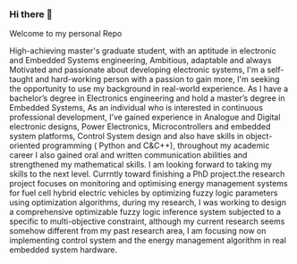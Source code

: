 ### Hi there 👋
Welcome to my personal Repo
<!--
**Sattar-mazouzi/Sattar-mazouzi** is a ✨ _special_ ✨ repository because its `README.md` (this file) appears on your GitHub profile.

Here are some ideas to get you started:

- 🔭 I’m currently working on ...
- 🌱 I’m currently learning ...
- 👯 I’m looking to collaborate on ...
- 🤔 I’m looking for help with ...
- 💬 Ask me about ...
- 📫 How to reach me: ...
- 😄 Pronouns: ...
- ⚡ Fun fact: ...--> 

High-achieving master's graduate student, with an aptitude in electronic and Embedded Systems engineering, Ambitious, adaptable and always Motivated and passionate about developing electronic systems, I'm a self-taught and hard-working person with a passion to gain more, I'm seeking the opportunity to use my background in real-world experience. As I have a bachelor’s degree in Electronics engineering and hold a master’s degree in Embedded Systems, As an individual who is interested in continuous professional development, I’ve gained experience in Analogue and Digital electronic designs, Power Electronics, Microcontrollers and embedded system platforms, Control System design and also have skills in object-oriented programming ( Python and C&C++), throughout my academic career I also gained oral and written communication abilities and strengthened my mathematical skills. I am looking forward to taking my skills to the next level.
Currntly toward finishing a PhD project.the research project focuses on monitoring and optimising energy management systems for fuel cell hybrid electric vehicles by optimizing fuzzy logic parameters using optimization algorithms, during my research, I was working to design a comprehensive optimizable fuzzy logic inference system subjected to a specific to multi-objective constraint, although my current research seems somehow different from my past research area, I am focusing now on implementing control system and the energy management algorithm in real embedded system hardware. 

